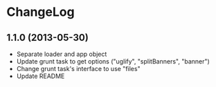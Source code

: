 
# ChangeLog

## 1.1.0 (2013-05-30)

- Separate loader and app object
- Update grunt task to get options ("uglify", "splitBanners", "banner")
- Change grunt task's interface to use "files"
- Update README

